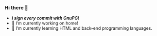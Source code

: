 ### Hi there 👋
- *****I sign every commit with GnuPG!*****
- 🔭 I’m currently working on home!
- 🌱 I’m currently learning HTML and back-end programming languages.

<!--
**codenstory/codenstory** is a ✨ _special_ ✨ repository because its `README.md` (this file) appears on your GitHub profile.

Here are some ideas to get you started:

- 🔭 I’m currently working on ...
- 🌱 I’m currently learning ...
- 👯 I’m looking to collaborate on ...
- 🤔 I’m looking for help with ...
- 💬 Ask me about ...
- 📫 How to reach me: ...
- 😄 Pronouns: ...
- ⚡ Fun fact: ...
-->
